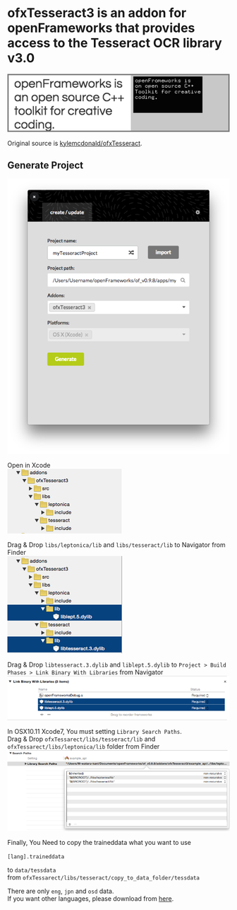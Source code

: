 # ofxTesseract3 is an addon for openFrameworks that provides access to the Tesseract OCR library v3.0
![ofxaddons_thumbnail](ofxaddons_thumbnail.png)
  
Original source is [kylemcdonald/ofxTesseract](https://github.com/kylemcdonald/ofxTesseract).

## Generate Project
![Project Generator](images/01.png)  
  
Open in Xcode  
![Project Generator](images/02.png)  
  
Drag & Drop `libs/leptonica/lib` and `libs/tesseract/lib` to Navigator from Finder  
![Project Generator](images/03.png)  
  
Drag & Drop `libtesseract.3.dylib` and `liblept.5.dylib` to `Project > Build Phases > Link Binary With Libraries` from Navigator  
![Project Generator](images/04.png)  
  
In OSX10.11 Xcode7, You must setting `Library Search Paths`.  
Drag & Drop `ofxTessarect/libs/tesseract/lib` and `ofxTessarect/libs/leptonica/lib` folder from Finder  
![Project Generator](images/05.png)  
  
Finally, You Need to copy the traineddata what you want to use  
  
`[lang].traineddata`  
  
to   `data/tessdata`  
from `ofxTessarect/libs/tesseract/copy_to_data_folder/tessdata`  
  
There are only `eng`, `jpn` and `osd` data.  
If you want other languages, please download from [here](https://github.com/tesseract-ocr/tesseract/wiki/Data-Files#data-files-for-version-304305).  